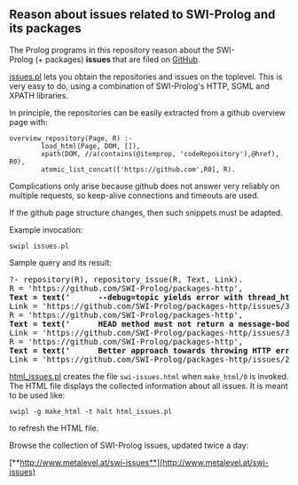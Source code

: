## Reason about issues related to SWI-Prolog and its packages

The Prolog programs in this repository reason about the
SWI-Prolog&nbsp;(+&nbsp;packages) **issues** that are filed on
[GitHub](https://github.com/SWI-Prolog).

[issues.pl](issues.pl) lets you obtain the repositories and issues on
the toplevel. This is very easy to do, using a combination of
SWI-Prolog's HTTP, SGML and XPATH&nbsp;libraries.

In principle, the repositories can be easily extracted from a github
overview page with:

    overview_repository(Page, R) :-
            load_html(Page, DOM, []),
            xpath(DOM, //a(contains(@itemprop, 'codeRepository'),@href), R0),
            atomic_list_concat(['https://github.com',R0], R).

Complications only arise because github does not answer very reliably
on multiple requests, so keep-alive connections and timeouts are used.

If the github page structure changes, then such snippets must be adapted.

Example invocation:

    swipl issues.pl

Sample query and its result:

<pre>
?- repository(R), repository_issue(R, Text, Link).
R = 'https://github.com/SWI-Prolog/packages-http',
<b>Text = text('      --debug=topic yields error with thread_httpd\n    '),</b>
Link = 'https://github.com/SWI-Prolog/packages-http/issues/32' ;
R = 'https://github.com/SWI-Prolog/packages-http',
<b>Text = text('      HEAD method must not return a message-body in the response\n    '),</b>
Link = 'https://github.com/SWI-Prolog/packages-http/issues/31' ;
R = 'https://github.com/SWI-Prolog/packages-http',
<b>Text = text('      Better approach towards throwing HTTP errors\n    '),</b>
Link = 'https://github.com/SWI-Prolog/packages-http/issues/20' .
</pre>

[html_issues.pl](html_issues.pl) creates the file `swi-issues.html`
when `make_html/0` is invoked. The HTML&nbsp;file displays the
collected information about all issues. It is meant to be used like:

    swipl -g make_html -t halt html_issues.pl

to refresh the HTML file.

Browse the collection of SWI-Prolog issues, updated twice a day:

[**http://www.metalevel.at/swi-issues**](http://www.metalevel.at/swi-issues)
